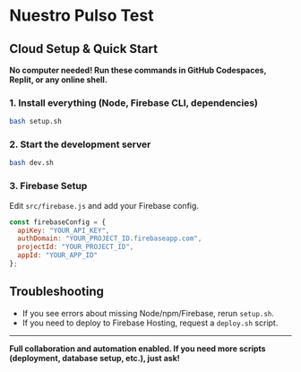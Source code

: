# Nuestro Pulso Test

## Cloud Setup & Quick Start

**No computer needed! Run these commands in GitHub Codespaces, Replit, or any online shell.**

### 1. Install everything (Node, Firebase CLI, dependencies)

```bash
bash setup.sh
```

### 2. Start the development server

```bash
bash dev.sh
```

### 3. Firebase Setup

Edit `src/firebase.js` and add your Firebase config.

```js
const firebaseConfig = {
  apiKey: "YOUR_API_KEY",
  authDomain: "YOUR_PROJECT_ID.firebaseapp.com",
  projectId: "YOUR_PROJECT_ID",
  appId: "YOUR_APP_ID"
};
```

## Troubleshooting

- If you see errors about missing Node/npm/Firebase, rerun `setup.sh`.
- If you need to deploy to Firebase Hosting, request a `deploy.sh` script.

---

**Full collaboration and automation enabled. If you need more scripts (deployment, database setup, etc.), just ask!**